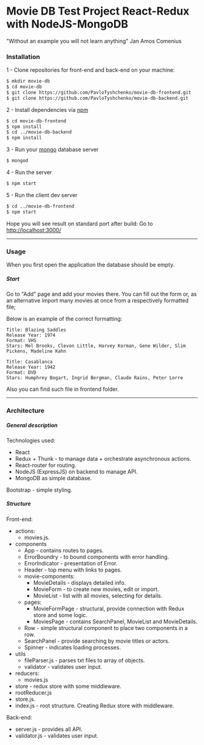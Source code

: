 # Movie DB Test Project React-Redux with NodeJS-MongoDB
"Without an example you will not learn anything"
Jan Amos Comenius

### Installation

1 - Clone repositories for front-end and back-end on your machine:

```sh
$ mkdir movie-db
$ cd movie-db
$ git clone https://github.com/PavloTyshchenko/movie-db-frontend.git
$ git clone https://github.com/PavloTyshchenko/movie-db-backend.git
```

2 - Install dependencies via [npm](https://www.npmjs.com)
```sh
$ cd movie-db-frontend
$ npm install
$ cd ../movie-db-backend
$ npm install
```

3 - Run your [mongo](http://www.mongodb.org) database server
```sh
$ mongod
```

4 - Run the server
```sh
$ npm start
```

5 - Run the client dev server
```sh
$ cd ../movie-db-frontend
$ npm start
```

Hope you will see result on standard port after build:
Go to [http://localhost:3000/](http://localhost:3000/)

---
### Usage
When you first open the application the database should be empty. 

##### Start

Go to "Add" page and add your movies there. You can fill out
the form or, as an alternative import many movies at once from 
a respectively formatted file;

Below is an example of the correct formatting:

```
Title: Blazing Saddles
Release Year: 1974
Format: VHS
Stars: Mel Brooks, Clevon Little, Harvey Korman, Gene Wilder, Slim Pickens, Madeline Kahn

Title: Casablanca
Release Year: 1942
Format: DVD
Stars: Humphrey Bogart, Ingrid Bergman, Claude Rains, Peter Lorre
```

Also you can find such file in frontend folder.

---
### Architecture

##### General description

Technologies used:
  - React
  - Redux + Thunk - to manage data + orchestrate asynchronous actions.
  - React-router for routing.
  - NodeJS (ExpressJS) on backend to manage API.
  - MongoDB as simple database.

  Bootstrap - simple styling.

##### Structure

Front-end:
- actions:
    - movies.js.
- components
   - App - contains routes to pages.
   - ErrorBoundry - to bound components with error handling.
   - ErrorIndicator - presentation of Error.
   - Header - top menu with links to pages.
   - movie-components:
        - MovieDetails - displays detailed info.
        - MovieForm - to create new movies, edit or import.
        - MovieList - list with all movies, selecting for details.
    - pages:
        - MovieFormPage - structural, provide connection with Redux store and some logic.
        - MoviesPage - contains SearchPanel, MovieList and 
        MovieDetails.
    - Row - simple structural component to place two components in a row.
    - SearchPanel - provide searching by movie titles or actors.
    - Spinner - indicates loading processes.
- utils
  - fileParser.js - parses txt files to array of objects.
  - validator - validates user input.
- reducers:
    - movies.js
- store - redux store with some middleware.
- rootReducer.js
- store.js.
- index.js - root structure. Creating Redux store with middleware. 

Back-end:
- server.js - provides all API.
- validator.js - validates user input.
